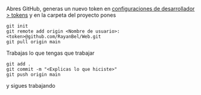 Abres GitHub, generas un nuevo token en [configuraciones de desarrollador > tokens](https://github.com/settings/tokens)
y en la carpeta del proyecto pones

```
git init
git remote add origin <Nombre de usuario>:<token>@github.com/RayanBel/Web.git
git pull origin main
```

Trabajas lo que tengas que trabajar

```
git add .
git commit -m "<Explicas lo que hiciste>"
git push origin main
```

y sigues trabajando
